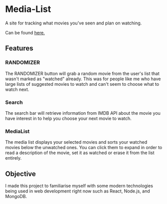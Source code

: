 # Media-List
A site for tracking what movies you've seen and plan on watching.

Can be found [here.](https://www.medialist.icu/)

## Features

### RANDOMIZER
The RANDOMIZER button will grab a random movie from the user's list that wasn't marked as "watched" already. This was for people like me who have large lists of
suggested movies to watch and can't seem to choose what to watch next.

### Search
The search bar will retrieve information from IMDB API about the movie you have interest in to help you choose your next movie to watch.

### MediaList
The media list displays your selected movies and sorts your watched movies below the unwatched ones. You can click them to expand in order to read a description of the
movie, set it as watched or erase it from the list entirely.

## Objective
I made this project to familiarise myself with some modern technologies being used in web development right now such as React, Node.js, and MongoDB.

